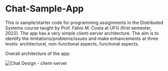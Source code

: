 # Chat-Sample-App
This is sample/starter code for programming assignments in the Distributed Systems course taught by Prof. Fábio M. Costa at UFG (first semester, 2022).
The app has a very simple client-server architecture. The aim is to identify the limitations/problems/issues and make enhancements at three levels: architectural, non-functional aspects, functional aspects.  

Overall architecture of the app:

![Chat Design - client-server](https://user-images.githubusercontent.com/13460193/173588387-89793ac9-17b9-4441-986b-53cac6ee40f4.png)
